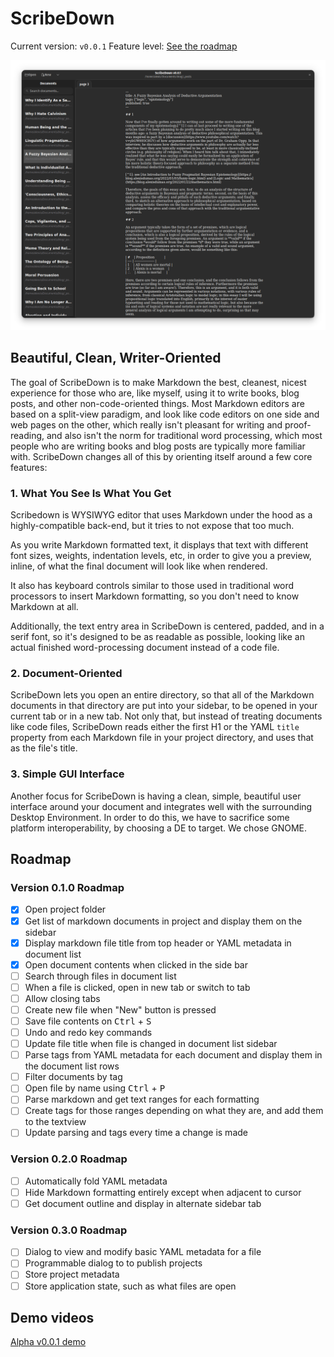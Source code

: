 # ScribeDown

Current version: `v0.0.1`
Feature level: [See the roadmap](#roadmap)

![Scribedown v0.0.1 screenshot](./screenshotv0.0.1.png)

## Beautiful, Clean, Writer-Oriented

The goal of ScribeDown is to make Markdown the best, cleanest, nicest
experience for those who are, like myself, using it to write books, blog posts,
and other non-code-oriented things. Most Markdown editors are based on a
split-view paradigm, and look like code editors on one side and web pages on
the other, which really isn't pleasant for writing and proof-reading, and also
isn't the norm for traditional word processing, which most people who are
writing books and blog posts are typically more familiar with. ScribeDown
changes all of this by orienting itself around a few core features:

### 1. What You See Is What You Get

Scribedown is WYSIWYG editor that uses Markdown under the hood as a
highly-compatible back-end, but it tries to not expose that too much.

As you write Markdown formatted text, it displays that text with different font
sizes, weights, indentation levels, etc, in order to give you a preview,
inline, of what the final document will look like when rendered.

It also has keyboard controls similar to those used in traditional word
processors to insert Markdown formatting, so you don't need to know Markdown at
all.

Additionally, the text entry area in ScribeDown is centered, padded, and in a
serif font, so it's designed to be as readable as possible, looking like an
actual finished word-processing document instead of a code file.

### 2. Document-Oriented

ScribeDown lets you open an entire directory, so that all of the Markdown
documents in that directory are put into your sidebar, to be opened in your
current tab or in a new tab. Not only that, but instead of treating documents
like code files, ScribeDown reads either the first H1 or the YAML `title`
property from each Markdown file in your project directory, and uses that as
the file's title.

### 3. Simple GUI Interface

Another focus for ScribeDown is having a clean, simple, beautiful user
interface around your document and integrates well with the surrounding Desktop
Environment. In order to do this, we have to sacrifice some platform
interoperability, by choosing a DE to target. We chose GNOME.

<a id="roadmap"></a>

## Roadmap 

### Version 0.1.0 Roadmap
- [X] Open project folder
- [X] Get list of markdown documents in project and display them on the sidebar
- [X] Display markdown file title from top header or YAML metadata in document
list
- [X] Open document contents when clicked in the side bar
- [ ] Search through files in document list
- [ ] When a file is clicked, open in new tab or switch to tab
- [ ] Allow closing tabs
- [ ] Create new file when "New" button is pressed
- [ ] Save file contents on <kbd>Ctrl</kbd> + <kbd>S</kbd>
- [ ] Undo and redo key commands
- [ ] Update file title when file is changed in document list sidebar
- [ ] Parse tags from YAML metadata for each document and display them in the
document list rows
- [ ] Filter documents by tag
- [ ] Open file by name using <kbd>Ctrl</kbd> + <kbd>P</kbd>
- [ ] Parse markdown and get text ranges for each formatting
- [ ] Create tags for those ranges depending on what they are, and add them to
  the textview
- [ ] Update parsing and tags every time a change is made

### Version 0.2.0 Roadmap

- [ ] Automatically fold YAML metadata
- [ ] Hide Markdown formatting entirely except when adjacent to cursor
- [ ] Get document outline and display in alternate sidebar tab

### Version 0.3.0 Roadmap

- [ ] Dialog to view and modify basic YAML metadata for a file
- [ ] Programmable dialog to to publish projects
- [ ] Store project metadata
- [ ] Store application state, such as what files are open

## Demo videos

[Alpha v0.0.1 demo](https://raw.githubusercontent.com/alex-dumas/scribedown/master/AlphaDemo.mp4)
